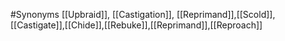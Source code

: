 #Synonyms [[Upbraid]], [[Castigation]], [[Reprimand]],[[Scold]], [[Castigate]],[[Chide]],[[Rebuke]],[[Reprimand]],[[Reproach]]